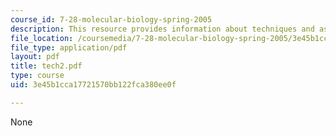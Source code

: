 ```yaml
---
course_id: 7-28-molecular-biology-spring-2005
description: This resource provides information about techniques and assay for.
file_location: /coursemedia/7-28-molecular-biology-spring-2005/3e45b1cca17721570bb122fca380ee0f_tech2.pdf
file_type: application/pdf
layout: pdf
title: tech2.pdf
type: course
uid: 3e45b1cca17721570bb122fca380ee0f

---
```

None
